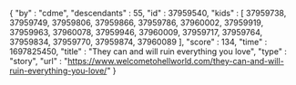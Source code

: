 {
  "by" : "cdme",
  "descendants" : 55,
  "id" : 37959540,
  "kids" : [ 37959738, 37959749, 37959806, 37959866, 37959786, 37960002, 37959919, 37959963, 37960078, 37959946, 37960009, 37959717, 37959764, 37959834, 37959770, 37959874, 37960089 ],
  "score" : 134,
  "time" : 1697825450,
  "title" : "They can and will ruin everything you love",
  "type" : "story",
  "url" : "https://www.welcometohellworld.com/they-can-and-will-ruin-everything-you-love/"
}
